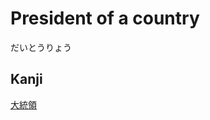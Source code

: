 # President of a country
だいとうりょう

## Kanji
[大](../Kanji/kanji-dict/大.md)[統](../Kanji/kanji-dict/統.md)[領](../Kanji/kanji-dict/領.md)